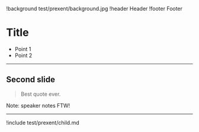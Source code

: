 !background test/prexent/background.jpg
!header Header
!footer Footer
# Title


* Point 1
* Point 2

---

## Second slide

> Best quote ever.

Note: speaker notes FTW!

---

!include test/prexent/child.md
